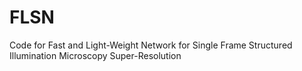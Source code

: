# FLSN
Code for Fast and Light-Weight Network for Single Frame Structured Illumination Microscopy Super-Resolution
